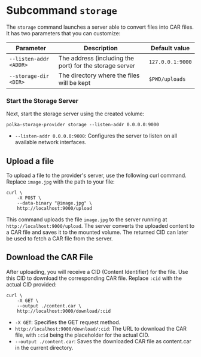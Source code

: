 # Subcommand `storage`

The `storage` command launches a server able to convert files into CAR files.
It has two parameters that you can customize:

| Parameter              | Description                                             | Default value    |
| ---------------------- | ------------------------------------------------------- | ---------------- |
| `--listen-addr <ADDR>` | The address (including the port) for the storage server | `127.0.0.1:9000` |
| `--storage-dir <DIR>`  | The directory where the files will be kept              | `$PWD/uploads`   |

### Start the Storage Server

Next, start the storage server using the created volume:

```
polka-storage-provider storage --listen-addr 0.0.0.0:9000
```

- `--listen-addr 0.0.0.0:9000`: Configures the server to listen on all available network interfaces.

## Upload a file

To upload a file to the provider's server, use the following curl command. Replace `image.jpg` with the path to your file:

```
curl \
    -X POST \
    --data-binary "@image.jpg" \
    http://localhost:9000/upload
```

This command uploads the file `image.jpg` to the server running at `http://localhost:9000/upload`. The server converts the uploaded content to a CAR file and saves it to the mounted volume. The returned CID can later be used to fetch a CAR file from the server.

## Download the CAR File

After uploading, you will receive a CID (Content Identifier) for the file. Use this CID to download the corresponding CAR file. Replace `:cid` with the actual CID provided:

```
curl \
    -X GET \
    --output ./content.car \
    http://localhost:9000/download/:cid
```

- `-X GET`: Specifies the GET request method.
- `http://localhost:9000/download/:cid`: The URL to download the CAR file, with `:cid` being the placeholder for the actual CID.
- `--output ./content.car`: Saves the downloaded CAR file as content.car in the current directory.
